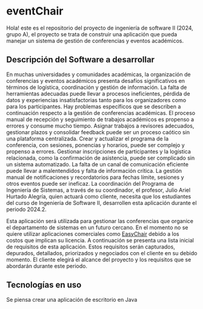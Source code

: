 
# eventChair
Hola! este es el repositorio del proyecto de ingeniería de software II (2024, grupo A), el proyecto se trata de construir una aplicación que pueda manejar un sistema de gestión de conferencias y eventos académicos.

## Descripción del Software a desarrollar

En muchas universidades y comunidades académicas, la organización de conferencias y eventos académicos presenta desafíos significativos en términos de logística, coordinación y gestión de información. La falta de herramientas adecuadas puede llevar a procesos ineficientes, pérdida de datos y experiencias insatisfactorias tanto para los organizadores como para los participantes. Hay problemas específicos que se describen a continuación respecto a la gestión de conferencias académicas. El proceso manual de recepción y seguimiento de trabajos académicos es propenso a errores y consume mucho tiempo. Asignar trabajos a revisores adecuados, gestionar plazos y consolidar feedback puede ser un proceso caótico sin una plataforma centralizada. Crear y actualizar el programa de la conferencia, con sesiones, ponencias y horarios, puede ser complejo y propenso a errores. Gestionar inscripciones de participantes y la logística relacionada, como la confirmación de asistencia, puede ser complicado sin un sistema automatizado. La falta de un canal de comunicación eficiente puede llevar a malentendidos y falta de información crítica. La gestión manual de notificaciones y recordatorios para fechas límite, sesiones y otros eventos puede ser ineficaz. La coordinación del Programa de Ingeniería de Sistemas, a través de su coordinador, el profesor, Julio Ariel Hurtado Alegría, quien actuará como cliente, necesita que los estudiantes del curso de Ingeniería de Software II, desarrollen esta aplicación durante el periodo 2024.2. 

Esta aplicación será utilizada para gestionar las conferencias que organice el departamento de sistemas en un futuro cercano. En el momento no se quiere utilizar aplicaciones comerciales como [EasyChair](https://easychair.org/) debido a los costos que implican su licencia. A continuación se presenta una lista inicial de requisitos de esta aplicación. Estos requisitos serán capturados, depurados, detallados, priorizados y negociados con el cliente en su debido momento. El cliente elegirá el alcance del proyecto y los requisitos que se abordarán durante este periodo.

## Tecnologías en uso

Se piensa crear una aplicación de escritorio en Java
